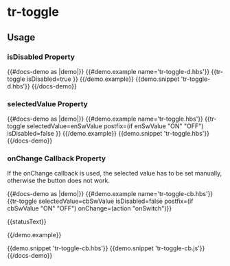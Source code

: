 # tr-toggle

## Usage

### isDisabled Property

{{#docs-demo as |demo|}}
  {{#demo.example name='tr-toggle-d.hbs'}}
    {{tr-toggle 
      isDisabled=true }}
  {{/demo.example}}
  {{demo.snippet 'tr-toggle-d.hbs'}}
{{/docs-demo}}

### selectedValue Property

{{#docs-demo as |demo|}}
  {{#demo.example name='tr-toggle.hbs'}}
    {{tr-toggle 
      selectedValue=enSwValue 
      postfix=(if enSwValue "ON" "OFF")
      isDisabled=false }}
  {{/demo.example}}
  {{demo.snippet 'tr-toggle.hbs'}}
{{/docs-demo}}

### onChange Callback Property

If the onChange callback is used, the selected value has to be set manually, otherwise the button does not work.

{{#docs-demo as |demo|}}
  {{#demo.example name='tr-toggle-cb.hbs'}}
    {{tr-toggle 
      selectedValue=cbSwValue 
      isDisabled=false 
      postfix=(if cbSwValue "ON" "OFF")
      onChange=(action "onSwitch")}}
      <p>{{statusText}}</p>
  {{/demo.example}}
  
  {{demo.snippet 'tr-toggle-cb.hbs'}}
  {{demo.snippet 'tr-toggle-cb.js'}}
{{/docs-demo}}